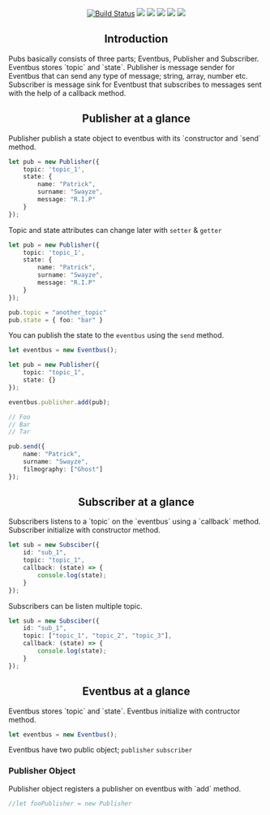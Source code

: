 <p align="center">
    <a href="https://circleci.com/gh/gunerkaanalkim/pubs/tree/dev"><img src="https://circleci.com/gh/gunerkaanalkim/pubs.svg?style=shield" alt="Build Status"></a>
    <a href="https://codecov.io/gh/gunerkaanalkim/pub-sub"><img src="https://codecov.io/gh/gunerkaanalkim/pub-sub/branch/master/graph/badge.svg" /></a>
    <a href="https://opensource.org/licenses/MIT"><img src="https://img.shields.io/badge/License-MIT-green.svg"/></a>
    <a href="https://github.com/gunerkaanalkim/pubs/issues"><img src="https://img.shields.io/github/issues/gunerkaanalkim/pubs?color=red"/></a>
    <a href="https://www.npmjs.com/package/pubs-js"><img src="https://img.shields.io/github/issues-closed/gunerkaanalkim/pubs?color=green"/></a>
    <a href="https://www.npmjs.com/package/pubs-js"><img src="https://img.shields.io/npm/v/pubs-js.svg?color=yellow"/></a>
</p>

<h2 align="center">Introduction </h2>
Pubs basically consists of three parts; Eventbus, Publisher and Subscriber.
Eventbus stores `topic` and `state`. 
Publisher is message sender for Eventbus that can send any type of message; string, array, number etc.
Subscriber is message sink for Eventbust that subscribes to messages sent with the help of a callback method.

<h2 align="center">Publisher at a glance </h2>
Publisher publish a state object to eventbus with its `constructor and `send` method.

````typescript
let pub = new Publisher({
    topic: 'topic_1',
    state: {
        name: "Patrick",
        surname: "Swayze",
        message: "R.I.P"
    }
});
````

Topic and state attributes can change later with `setter` & `getter`

````typescript
let pub = new Publisher({
    topic: 'topic_1',
    state: {
        name: "Patrick",
        surname: "Swayze",
        message: "R.I.P"
    }
});

pub.topic = "another_topic"
pub.state = { foo: "bar" }

````
You can publish the state to the `eventbus` using the `send` method.

````typescript
let eventbus = new Eventbus();

let pub = new Publisher({
    topic: "topic_1",
    state: {}
});

eventbus.publisher.add(pub);

// Foo
// Bar
// Tar

pub.send({
    name: "Patrick",
    surname: "Swayze",
    filmography: ["Ghost"]
});
````

<h2 align="center">Subscriber at a glance </h2>
Subscribers listens to a `topic` on the `eventbus` using a `callback` method.
Subscriber initialize with constructor method.

````typescript
let sub = new Subsciber({
    id: "sub_1",
    topic: "topic_1",
    callback: (state) => {
        console.log(state);
    }
});
````

Subscribers can be listen multiple topic.

```typescript
let sub = new Subsciber({
    id: "sub_1",
    topic: ["topic_1", "topic_2", "topic_3"],
    callback: (state) => {
        console.log(state);
    }
});
```

<h2 align="center">Eventbus at a glance </h2>
Eventbus stores `topic` and `state`. Eventbus initialize with contructor method.

```typescript
let eventbus = new Eventbus();
```

Eventbus have two public object; `publisher` `subscriber`
<h3>Publisher Object</h2>
Publisher object registers a publisher on eventbus with `add` method.

```typescript
//let fooPublisher = new Publisher


```
